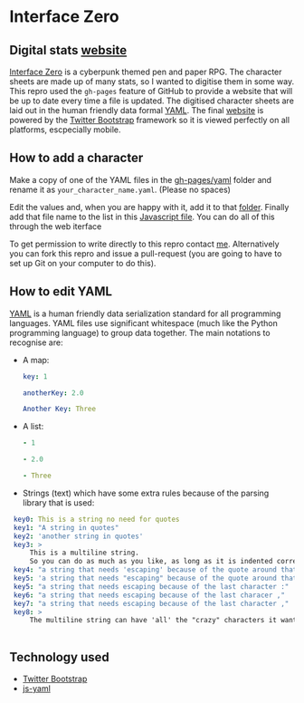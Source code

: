 Interface Zero
==============

Digital stats [website][website]
-----------------

[Interface Zero][interfacezero] is a cyberpunk themed pen and paper RPG.
The character sheets are made up of many stats, so I wanted to digitise them in some way. 
This repro used the  `gh-pages` feature of GitHub to provide a website that will be up to date every time a file is updated. 
The digitised character sheets are laid out in the human friendly data formal [YAML][yaml].
The final [website][website] is powered by the [Twitter Bootstrap][bootstrap] framework so it is viewed perfectly on all platforms, escpecially mobile.


How to add a character
----------------------
Make a copy of one of the YAML files in the [gh-pages/yaml][yamlfolder]  folder and rename it as `your_character_name.yaml`. (Please no spaces)

Edit the values and, when you are happy with it, add it to that [folder][yamlfolder].
Finally add that file name to the list in this [Javascript file][jsfile]. 
You can do all of this through the web iterface

To get permission to write directly to this repro contact [me][nathan]. 
Alternatively you can fork this repro and issue a pull-request (you are going to have to set up Git on your computer to do this).


How to edit YAML
----------------
[YAML][yaml] is a human friendly data serialization standard for all programming languages.
YAML files use significant whitespace (much like the Python programming language) to group data together. The main notations to recognise are:
* A map:
  ```YAML
  key: 1

  anotherKey: 2.0
  
  Another Key: Three
  ```
* A list:
  ```YAML
  - 1
  
  - 2.0
  
  - Three
  ```
* Strings (text) which have some extra rules because of the parsing library that is used:
 ```YAML
  key0: This is a string no need for quotes
  key1: "A string in quotes"
  key2: 'another string in quotes'
  key3: >
      This is a multiline string.
      So you can do as much as you like, as long as it is indented correctly
  key4: "a string that needs 'escaping' because of the quote around that word"
  key5: 'a string that needs "escaping" because of the quote around that word'
  key5: "a string that needs escaping because of the last character :"
  key6: "a string that needs escaping because of the last characer ,"
  key7: "a string that needs escaping because of the last character ,"
  key8: >
      The multiline string can have 'all' the "crazy" characters it wants ::: ,,, !!!
    
  ```

Technology used
---------------
* [Twitter Bootstrap][bootstrap]
* [js-yaml][jsyaml]

[interfacezero]: http://rpg.drivethrustuff.com/product/124685/Interface-Zero-20-Full-Metal-Cyberpunk "Interface Zero homepage"
[yaml]: http://yaml.org/ "YAML specification"
[yamlvalidate]: http://yaml-online-parser.appspot.com/ "Online YAML validator"
[yamlfolder]: https://github.com/nathanrosspowell/interfacezero/tree/gh-pages/yaml "YAML data folder"
[jsfile]: https://github.com/nathanrosspowell/interfacezero/blob/gh-pages/js/yaml_lists.js "yaml_lists.js"
[bootstrap]: https://github.com/twbs/bootstrap
[jsyaml]: https://github.com/nodeca/js-yaml
[nathan]: http://nathanrosspowell.com/about_me/ "Link to personal email"
[website]: http://nathanrosspowell.com/interfacezero/

